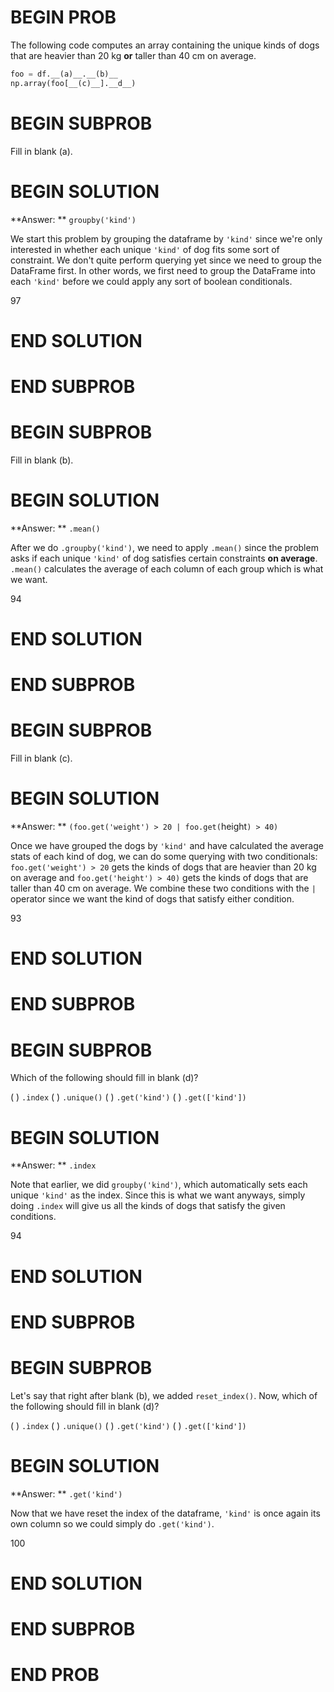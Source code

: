 # BEGIN PROB

The following code computes an array containing the unique kinds of
dogs that are heavier than 20 kg **or** taller than 40 cm on
average.

```py
foo = df.__(a)__.__(b)__
np.array(foo[__(c)__].__d__)
```

# BEGIN SUBPROB

Fill in blank (a).

# BEGIN SOLUTION

**Answer: ** `groupby('kind')` 

We start this problem by grouping the dataframe by `'kind'` since we're only 
interested in whether each unique `'kind'` of dog fits some sort of constraint.
We don't quite perform querying yet since we need to group the DataFrame first. 
In other words, we first need to group the DataFrame into each 
`'kind'` before we could apply any sort of boolean conditionals.

<average>97</average>
# END SOLUTION

# END SUBPROB

# BEGIN SUBPROB

Fill in blank (b).

# BEGIN SOLUTION

**Answer: ** `.mean()` 

After we do `.groupby('kind')`, we need to apply `.mean()` since the problem asks if 
each unique `'kind'` of dog satisfies certain constraints **on average**. 
`.mean()` calculates the average of each column of each group which is what 
we want.

<average>94</average>
# END SOLUTION

# END SUBPROB

# BEGIN SUBPROB

Fill in blank (c).

# BEGIN SOLUTION

**Answer: ** `(foo.get('weight') > 20 | foo.get(`height`) > 40)`

Once we have grouped the dogs by `'kind'` and have calculated the average 
stats of each kind of dog, we can do some querying with two conditionals:
`foo.get('weight') > 20` gets the kinds of dogs that are heavier 
than 20 kg on average and `foo.get('height') > 40)` gets the kinds of dogs that
 are taller than 40 cm on average. We combine these two conditions with the 
`|` operator since we want the kind of dogs that satisfy either condition.

<average>93</average>
# END SOLUTION

# END SUBPROB

# BEGIN SUBPROB

Which of the following should fill in blank (d)?

( ) `.index`
( ) `.unique()`
( ) `.get('kind')`
( ) `.get(['kind'])`

# BEGIN SOLUTION

**Answer: ** `.index` 

Note that earlier, we did `groupby('kind')`, which automatically sets each unique
 `'kind'` as the index. Since this is what we want anyways, simply doing `.index`
 will give us all the kinds of dogs that satisfy the given conditions.

 <average>94</average>

# END SOLUTION

# END SUBPROB

# BEGIN SUBPROB

Let's say that right after blank (b), we added `reset_index()`. 
Now, which of the following should fill in blank (d)?

( ) `.index`
( ) `.unique()`
( ) `.get('kind')`
( ) `.get(['kind'])`

# BEGIN SOLUTION

**Answer: ** `.get('kind')`

Now that we have reset the index of the dataframe, `'kind'` is once again its
own column so we could simply do `.get('kind')`.

<average>100</average>
# END SOLUTION

# END SUBPROB

# END PROB
